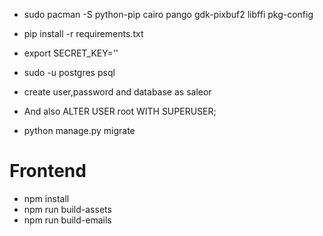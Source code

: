 - sudo pacman -S python-pip cairo pango gdk-pixbuf2 libffi pkg-config
- pip install -r requirements.txt
- export SECRET_KEY='<mysecretkey>'
- sudo -u postgres psql
- create user,password and database as saleor 
- And also ALTER USER root WITH SUPERUSER;

- python manage.py migrate

# Frontend
- npm install
- npm run build-assets
- npm run build-emails

